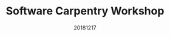 ---
title: Software Carpentry Workshop
date: 20181217
end_date: 20181218
instructors:
- Stephanie Thiede
- Ada Hagan
- Josie Libertucci
- Zena Lapp
helpers:
- Begüm D. Topçuoğlu
- Katie Saund
site: https://UMSWC.github.io/2019-01-07-umich-wise
etherpad: http://pad.software-carpentry.org/2018-01-07-umich-wise
eventbrite: 
---